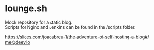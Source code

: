 # lounge.sh

Mock repository for a static blog.  
Scripts for Nginx and Jenkins can be found in the /scripts folder.  

https://slides.com/joaoabreu-1/the-adventure-of-self-hosting-a-blog#/  
me@deev.io  
